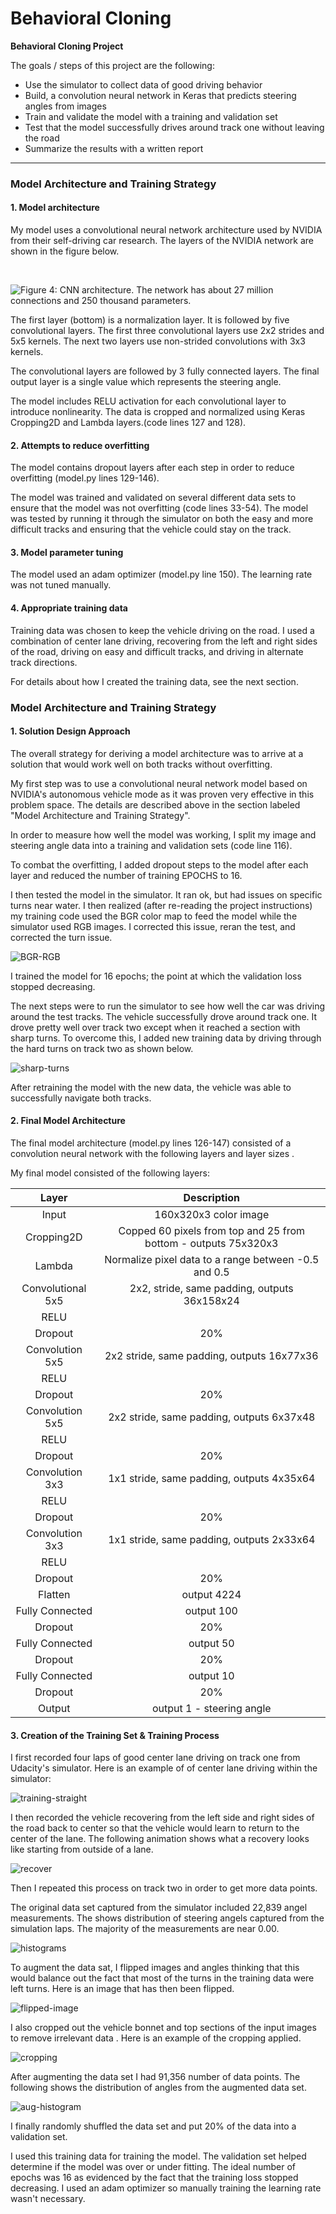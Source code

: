 # **Behavioral Cloning** 

**Behavioral Cloning Project**

The goals / steps of this project are the following:
* Use the simulator to collect data of good driving behavior
* Build, a convolution neural network in Keras that predicts steering angles from images
* Train and validate the model with a training and validation set
* Test that the model successfully drives around track one without leaving the road
* Summarize the results with a written report


---
### Model Architecture and Training Strategy

#### 1. Model architecture

My model uses a convolutional neural network architecture used by NVIDIA from their self-driving car research.    The layers of the NVIDIA network are shown in the figure below.

​	 

![Figure 4: CNN architecture. The network has about 27 million connections and 250 thousand parameters.](/images/nvidianetwork.png)



The first layer (bottom) is a normalization layer.  It is followed by five convolutional layers.   The first three convolutional layers use 2x2 strides and 5x5 kernels.   The next two layers use non-strided convolutions with 3x3 kernels.  

The convolutional layers are followed by 3 fully connected layers.  The final output layer is a single value which represents the steering angle.

The model includes RELU activation for each convolutional layer to introduce nonlinearity.  The data is cropped and normalized using Keras Cropping2D and Lambda layers.(code lines 127 and 128). 

#### 2. Attempts to reduce overfitting 

The model contains dropout layers after each step in order to reduce overfitting (model.py lines 129-146). 

The model was trained and validated on several different data sets to ensure that the model was not overfitting (code lines 33-54). The model was tested by running it through the simulator on both the easy and more difficult tracks and ensuring that the vehicle could stay on the track.

#### 3. Model parameter tuning

The model used an adam optimizer (model.py line 150).  The learning rate was not tuned manually.

#### 4. Appropriate training data

Training data was chosen to keep the vehicle driving on the road. I used a combination of center lane driving, recovering from the left and right sides of the road, driving on easy and difficult tracks, and driving in alternate track directions.

For details about how I created the training data, see the next section. 

### Model Architecture and Training Strategy

#### 1. Solution Design Approach

The overall strategy for deriving a model architecture was to arrive at a solution that would work well on both tracks without overfitting.

My first step was to use a convolutional neural network model based on NVIDIA's autonomous vehicle mode as it was proven very effective in this problem space.  The details are described above in the section labeled "Model Architecture and Training Strategy".

In order to measure how well the model was working, I split my image and steering angle data into a training and validation sets (code line 116). 

To combat the overfitting, I added dropout steps to the model after each layer and reduced the number of training EPOCHS to 16.  

I then tested the model in the simulator.  It ran ok, but had issues on specific turns near water.  I then realized (after re-reading the project instructions) my training code used the BGR color map to feed the model while the simulator used RGB images.   I corrected this issue, reran the test, and corrected the turn issue. 

![BGR-RGB](images/BGR-RGB.png)

I trained the model for 16 epochs; the point at which the validation loss stopped decreasing.

The next steps were to run the simulator to see how well the car was driving around the test tracks.  The vehicle successfully drove around track one.  It drove pretty well over track two except when it reached a section with sharp turns.  To overcome this, I added new training data by driving through the hard turns on track two as shown below.

![sharp-turns](images/sharp-turns.gif)



After retraining the model with the new data, the vehicle was able to successfully navigate both tracks.



#### 2. Final Model Architecture

The final model architecture (model.py lines 126-147) consisted of a convolution neural network with the following layers and layer sizes .

My final model consisted of the following layers:

|       Layer       |               Description                |
| :---------------: | :--------------------------------------: |
|       Input       |          160x320x3 color image           |
|    Cropping2D     | Copped 60 pixels from top and 25 from bottom - outputs 75x320x3 |
|      Lambda       | Normalize pixel data to a range between -0.5 and 0.5 |
| Convolutional 5x5 | 2x2, stride, same padding, outputs 36x158x24 |
|       RELU        |                                          |
|      Dropout      |                   20%                    |
|  Convolution 5x5  | 2x2 stride, same padding, outputs 16x77x36 |
|       RELU        |                                          |
|      Dropout      |                   20%                    |
|  Convolution 5x5  | 2x2 stride, same padding, outputs 6x37x48 |
|       RELU        |                                          |
|      Dropout      |                   20%                    |
|  Convolution 3x3  | 1x1 stride, same padding, outputs 4x35x64 |
|       RELU        |                                          |
|      Dropout      |                   20%                    |
|  Convolution 3x3  | 1x1 stride, same padding, outputs 2x33x64 |
|       RELU        |                                          |
|      Dropout      |                   20%                    |
|      Flatten      |               output 4224                |
|  Fully Connected  |                output 100                |
|      Dropout      |                   20%                    |
|  Fully Connected  |                output 50                 |
|      Dropout      |                   20%                    |
|  Fully Connected  |                output 10                 |
|      Dropout      |                   20%                    |
|      Output       |        output 1 - steering angle         |

#### 3. Creation of the Training Set & Training Process

I first recorded four laps of good center lane driving on track one from Udacity's simulator.   Here is an example of of center lane driving within the simulator:

![training-straight](images/training-straight.gif)

I then recorded the vehicle recovering from the left side and right sides of the road back to center so that the vehicle would learn to return to the center of the lane. The following animation shows what a recovery looks like starting from outside of a lane.



![recover](images/recover.gif)

Then I repeated this process on track two in order to get more data points.

The original data set captured from the simulator included 22,839 angel measurements.  The shows distribution of steering angels captured from the simulation laps.   The majority of the measurements are near 0.00.



![histograms](images/histograms.png)



To augment the data sat, I flipped images and angles thinking that this would balance out the fact that most of the turns in the training data were left turns.  Here is an image that has then been flipped.

![flipped-image](images/flipped-image.png)

I also cropped out the vehicle bonnet and top sections of the input images to remove irrelevant data . Here is an example of the cropping applied.

![cropping](images/cropping.png)



After augmenting the data set I had 91,356 number of data points.   The following shows the distribution of angles from the augmented data set.

![aug-histogram](images/aug-histogram.png)




I finally randomly shuffled the data set and put 20% of the data into a validation set. 

I used this training data for training the model. The validation set helped determine if the model was over or under fitting. The ideal number of epochs was 16 as evidenced by the fact that the training loss stopped decreasing. I used an adam optimizer so manually training the learning rate wasn't necessary.
